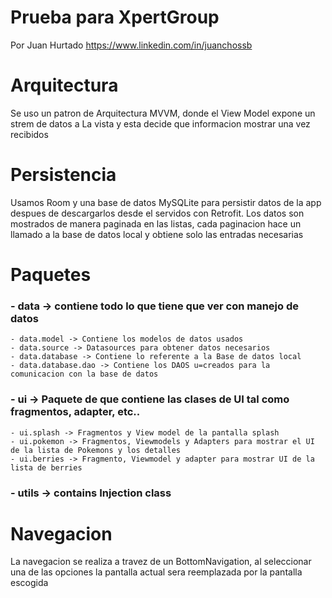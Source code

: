 # Prueba para XpertGroup
Por Juan Hurtado https://www.linkedin.com/in/juanchossb

# Arquitectura
Se uso un patron de Arquitectura MVVM, donde el View Model expone un strem de datos a La vista y esta decide que informacion mostrar una vez recibidos

# Persistencia
Usamos Room y una base de datos MySQLite para persistir datos de la app despues de descargarlos desde el servidos con Retrofit. Los datos son mostrados de manera paginada en las listas, cada paginacion hace un llamado a la base de datos local y obtiene solo las entradas necesarias

# Paquetes

### - data -> contiene todo lo que tiene que ver con manejo de datos
    - data.model -> Contiene los modelos de datos usados
    - data.source -> Datasources para obtener datos necesarios
    - data.database -> Contiene lo referente a la Base de datos local
    - data.database.dao -> Contiene los DAOS u=creados para la comunicacion con la base de datos
    
### - ui -> Paquete de que contiene las clases de UI tal como fragmentos, adapter, etc..
    - ui.splash -> Fragmentos y View model de la pantalla splash
    - ui.pokemon -> Fragmentos, Viewmodels y Adapters para mostrar el UI de la lista de Pokemons y los detalles
    - ui.berries -> Fragmento, Viewmodel y adapter para mostrar UI de la lista de berries

### - utils -> contains Injection class

# Navegacion
La navegacion se realiza a travez de un BottomNavigation, al seleccionar una de las opciones la pantalla actual sera reemplazada por la pantalla escogida 
